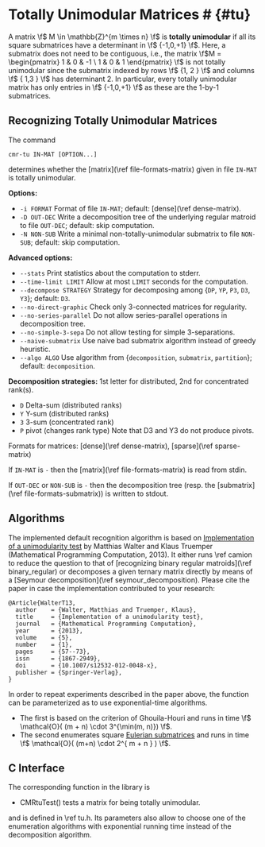 # Totally Unimodular Matrices # {#tu}

A matrix \f$ M \in \mathbb{Z}^{m \times n} \f$ is **totally unimodular** if all its square submatrices have a determinant in \f$ \{-1,0,+1\} \f$.
Here, a submatrix does not need to be contiguous, i.e., the matrix \f$M = \begin{pmatrix} 1 & 0 & -1 \\ 1 & 0 & 1 \end{pmatrix} \f$ is not totally unimodular since the submatrix indexed by rows \f$ \{1, 2 \} \f$ and columns \f$ \{ 1,3 \} \f$ has determinant 2.
In particular, every totally unimodular matrix has only entries in \f$ \{-1,0,+1\} \f$ as these are the 1-by-1 submatrices.


## Recognizing Totally Unimodular Matrices  ##

The command

    cmr-tu IN-MAT [OPTION...]

determines whether the [matrix](\ref file-formats-matrix) given in file `IN-MAT` is totally unimodular.

**Options:**
  - `-i FORMAT`  Format of file `IN-MAT`; default: [dense](\ref dense-matrix).
  - `-D OUT-DEC` Write a decomposition tree of the underlying regular matroid to file `OUT-DEC`; default: skip computation.
  - `-N NON-SUB` Write a minimal non-totally-unimodular submatrix to file `NON-SUB`; default: skip computation.

**Advanced options:**
  - `--stats`              Print statistics about the computation to stderr.
  - `--time-limit LIMIT`   Allow at most `LIMIT` seconds for the computation.
  - `--decompose STRATEGY` Strategy for decomposing among {`DP`, `YP`, `P3`, `D3`, `Y3`}; default: `D3`.
  - `--no-direct-graphic`  Check only 3-connected matrices for regularity.
  - `--no-series-parallel` Do not allow series-parallel operations in decomposition tree.
  - `--no-simple-3-sepa`   Do not allow testing for simple 3-separations.
  - `--naive-submatrix`    Use naive bad submatrix algorithm instead of greedy heuristic.
  - `--algo ALGO`          Use algorithm from {`decomposition`, `submatrix`, `partition`}; default: `decomposition`.

**Decomposition strategies:** 1st letter for distributed, 2nd for concentrated rank(s).
  - `D` Delta-sum (distributed ranks)
  - `Y` Y-sum (distributed ranks)
  - `3` 3-sum (concentrated rank)
  - `P` pivot (changes rank type)
Note that D3 and Y3 do not produce pivots.

Formats for matrices: [dense](\ref dense-matrix), [sparse](\ref sparse-matrix)

If `IN-MAT` is `-` then the [matrix](\ref file-formats-matrix) is read from stdin.

If `OUT-DEC` or `NON-SUB` is `-` then the decomposition tree (resp. the [submatrix](\ref file-formats-submatrix)) is written to stdout.

## Algorithms ##

The implemented default recognition algorithm is based on [Implementation of a unimodularity test](https://doi.org/10.1007/s12532-012-0048-x) by Matthias Walter and Klaus Truemper (Mathematical Programming Computation, 2013).
It either runs \ref camion to reduce the question to that of [recognizing binary regular matroids](\ref binary_regular) or decomposes a given ternary matrix directly by means of a [Seymour decomposition](\ref seymour_decomposition).
Please cite the paper in case the implementation contributed to your research:

    @Article{WalterT13,
      author    = {Walter, Matthias and Truemper, Klaus},
      title     = {Implementation of a unimodularity test},
      journal   = {Mathematical Programming Computation},
      year      = {2013},
      volume    = {5},
      number    = {1},
      pages     = {57--73},
      issn      = {1867-2949},
      doi       = {10.1007/s12532-012-0048-x},
      publisher = {Springer-Verlag},
    }

In order to repeat experiments described in the paper above, the function can be parameterized as to use exponential-time algorithms.

  - The first is based on the criterion of Ghouila-Houri and runs in time \f$ \mathcal{O}( (m + n) \cdot 3^{\min(m, n)}) \f$.
  - The second enumerates square [Eulerian submatrices](https://www.ams.org/journals/proc/1965-016-05/S0002-9939-1965-0180568-2/) and runs in time \f$ \mathcal{O}( (m+n) \cdot 2^{ m + n } ) \f$.

## C Interface ##

The corresponding function in the library is

  - CMRtuTest() tests a matrix for being totally unimodular.

and is defined in \ref tu.h.
Its parameters also allow to choose one of the enumeration algorithms with exponential running time instead of the decomposition algorithm.

